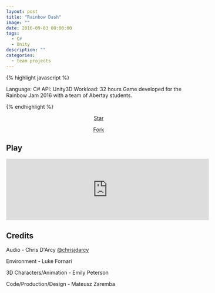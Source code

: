 ```yaml
---
layout: post
title: "Rainbow Dash"
image: ""
date: 2016-09-03 00:00:00
tags:
  - C#
  - Unity
description: ""
categories:
  - team projects
---
```


{% highlight javascript %}

Language: C#
API: Unity3D
Workload: 32 hours
Game developed for the Rainbow Jam 2016 with a team of Abertay students.

{% endhighlight %}

<!-- BUTTONS -->
<center>
<body>

<!-- Place this tag where you want the button to render. -->

<a class="github-button" href="https://github.com/matzar/infinite-runner" data-icon="octicon-star" aria-label="Star matzar/infinite-runner on GitHub">Star</a>

<!-- Place this tag where you want the button to render. -->

<a class="github-button" href="https://github.com/matzar/infinite-runner/fork" data-icon="octicon-repo-forked" aria-label="Fork matzar/infinite-runner on GitHub">Fork</a>

<!-- Place this tag in your head or just before your close body tag. -->
<script async defer src="https://buttons.github.io/buttons.js"></script>

</body>
</center>

<!-- <center>
<iframe width="560" height="315" src="https://www.youtube.com/embed/ZmV5vOcXYbA" frameborder="0" allow="accelerometer; autoplay; encrypted-media; gyroscope; picture-in-picture" allowfullscreen></iframe>
</center> -->

## Play

<center>
<iframe frameborder="0" src="https://itch.io/embed/83599" width="552" height="167"></iframe>
</center>

## Credits

Audio - Chris D'Arcy <a target="_blank" href="https://twitter.com/chrisjdarcy">@chrisjdarcy​​</a>

Environment - Luke Fornari

3D Characters/Animation - Emily Peterson

Code/Production/Design - Mateusz Zaremba
